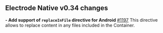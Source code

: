 ## Electrode Native v0.34 changes

**- Add support of `replaceInFile` directive for Android**  [#1197](https://github.com/electrode-io/electrode-native/pull/1197)
This directive allows to replace content in any files included in the Container.
